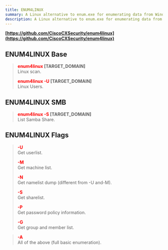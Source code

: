 ```yaml
---
title: ENUM4LINUX
summary: A Linux alternative to enum.exe for enumerating data from Windows and Samba hosts.
description: A Linux alternative to enum.exe for enumerating data from Windows and Samba hosts.
---
```


**[https://github.com/CiscoCXSecurity/enum4linux](https://github.com/CiscoCXSecurity/enum4linux)**

## ENUM4LINUX Base


 > 
 > **<font color=red>enum4linux</font> \[TARGET_DOMAIN\]**</br>
 > Linux scan.
 > 
 > **<font color=red>enum4linux -U</font> \[TARGET_DOMAIN\]**</br>
 > Linux Users.

## ENUM4LINUX SMB


 > 
 > **<font color=red>enum4linux -S</font> \[TARGET_DOMAIN\]</br>**
 > List Samba Share.

## ENUM4LINUX Flags


 > 
 > **<font color=red>-U</font></br>**
 > Get userlist.
 > 
 > **<font color=red>-M</font></br>**
 > Get machine list.
 > 
 > **<font color=red>-N</font></br>**
 > Get namelist dump (different from -U and-M).
 > 
 > **<font color=red>-S</font></br>**
 > Get sharelist.
 > 
 > **<font color=red>-P</font></br>**
 > Get password policy information.
 > 
 > **<font color=red>-G</font></br>**
 > Get group and member list.

 > 
 > **<font color=red>-A</font></br>**
 > All of the above (full basic enumeration).
